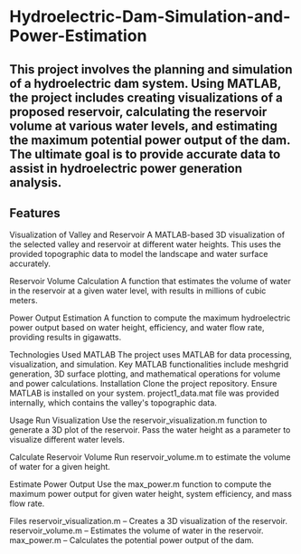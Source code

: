 # Hydroelectric-Dam-Simulation-and-Power-Estimation
## This project involves the planning and simulation of a hydroelectric dam system. Using MATLAB, the project includes creating visualizations of a proposed reservoir, calculating the reservoir volume at various water levels, and estimating the maximum potential power output of the dam. The ultimate goal is to provide accurate data to assist in hydroelectric power generation analysis.

## Features
Visualization of Valley and Reservoir
A MATLAB-based 3D visualization of the selected valley and reservoir at different water heights. This uses the provided topographic data to model the landscape and water surface accurately.

Reservoir Volume Calculation
A function that estimates the volume of water in the reservoir at a given water level, with results in millions of cubic meters.

Power Output Estimation
A function to compute the maximum hydroelectric power output based on water height, efficiency, and water flow rate, providing results in gigawatts.

Technologies Used
MATLAB
The project uses MATLAB for data processing, visualization, and simulation. Key MATLAB functionalities include meshgrid generation, 3D surface plotting, and mathematical operations for volume and power calculations.
Installation
Clone the project repository.
Ensure MATLAB is installed on your system.
project1_data.mat file was provided internally, which contains the valley's topographic data.

Usage
Run Visualization
Use the reservoir_visualization.m function to generate a 3D plot of the reservoir. Pass the water height as a parameter to visualize different water levels.

Calculate Reservoir Volume
Run reservoir_volume.m to estimate the volume of water for a given height.

Estimate Power Output
Use the max_power.m function to compute the maximum power output for given water height, system efficiency, and mass flow rate.

Files
reservoir_visualization.m – Creates a 3D visualization of the reservoir.
reservoir_volume.m – Estimates the volume of water in the reservoir.
max_power.m – Calculates the potential power output of the dam.
